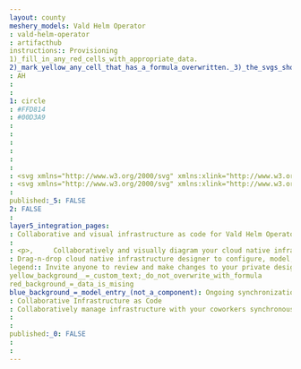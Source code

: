 ```yaml
---
layout: county 
meshery_models: Vald Helm Operator
: vald-helm-operator
: artifacthub
instructions:: Provisioning
1)_fill_in_any_red_cells_with_appropriate_data.
2)_mark_yellow_any_cell_that_has_a_formula_overwritten._3)_the_svgs_shouldn't_have_xml_header_they_are_added_programmatically_through_workflows: Key Management
: AH
: 
: 
1: circle
: #FFD814
: #00D3A9
: 
: 
: 
: 
: 
: 
: <svg xmlns="http://www.w3.org/2000/svg" xmlns:xlink="http://www.w3.org/1999/xlink" viewBox="0 0 73.6 72" width="2500" height="2446"><defs><path fill="#FFD814" id="a" d="M37.6 36.8c1.2 0 2.1-1 2.1-2.1s-.9-2.1-2.1-2.1-2.1 1-2.1 2.1.9 2.1 2.1 2.1zM31.3 31c1.2 0 2.1-1 2.1-2.1 0-1.2-.9-2.1-2.1-2.1-1.2 0-2.1 1-2.1 2.1 0 1.2.9 2.1 2.1 2.1zm6.3 0c1.2 0 2.1-1 2.1-2.1 0-1.2-.9-2.1-2.1-2.1s-2.1 1-2.1 2.1c0 1.2.9 2.1 2.1 2.1zm6.3 0c1.2 0 2.1-1 2.1-2.1 0-1.2-.9-2.1-2.1-2.1-1.2 0-2.1 1-2.1 2.1 0 1.2 1 2.1 2.1 2.1zm-12.6-5.7c1.2 0 2.1-1 2.1-2.1 0-1.2-.9-2.1-2.1-2.1-1.2 0-2.1 1-2.1 2.1 0 1.2.9 2.1 2.1 2.1zm6.3 0c1.2 0 2.1-1 2.1-2.1 0-1.2-.9-2.1-2.1-2.1s-2.1 1-2.1 2.1c0 1.2.9 2.1 2.1 2.1zm6.3 0c1.2 0 2.1-1 2.1-2.1 0-1.2-.9-2.1-2.1-2.1-1.2 0-2.1 1-2.1 2.1 0 1.2 1 2.1 2.1 2.1zm-6.3-5.7c1.2 0 2.1-1 2.1-2.1 0-1.2-.9-2.1-2.1-2.1s-2.1 1-2.1 2.1.9 2.1 2.1 2.1zm6.3 0c1.2 0 2.1-1 2.1-2.1 0-1.2-.9-2.1-2.1-2.1-1.2 0-2.1 1-2.1 2.1s1 2.1 2.1 2.1zm-12.6 0c1.2 0 2.1-1 2.1-2.1 0-1.2-.9-2.1-2.1-2.1-1.2 0-2.1 1-2.1 2.1s.9 2.1 2.1 2.1zM36.8 72L0 0h73.6L36.8 72z"/></defs><use xlink:href="#a" overflow="visible" fill-rule="evenodd" clip-rule="evenodd"/></svg>
: <svg xmlns="http://www.w3.org/2000/svg" xmlns:xlink="http://www.w3.org/1999/xlink" viewBox="0 0 73.6 72" width="2500" height="2446"><defs><path fill="#fff" id="a" d="M37.6 36.8c1.2 0 2.1-1 2.1-2.1s-.9-2.1-2.1-2.1-2.1 1-2.1 2.1.9 2.1 2.1 2.1zM31.3 31c1.2 0 2.1-1 2.1-2.1 0-1.2-.9-2.1-2.1-2.1-1.2 0-2.1 1-2.1 2.1 0 1.2.9 2.1 2.1 2.1zm6.3 0c1.2 0 2.1-1 2.1-2.1 0-1.2-.9-2.1-2.1-2.1s-2.1 1-2.1 2.1c0 1.2.9 2.1 2.1 2.1zm6.3 0c1.2 0 2.1-1 2.1-2.1 0-1.2-.9-2.1-2.1-2.1-1.2 0-2.1 1-2.1 2.1 0 1.2 1 2.1 2.1 2.1zm-12.6-5.7c1.2 0 2.1-1 2.1-2.1 0-1.2-.9-2.1-2.1-2.1-1.2 0-2.1 1-2.1 2.1 0 1.2.9 2.1 2.1 2.1zm6.3 0c1.2 0 2.1-1 2.1-2.1 0-1.2-.9-2.1-2.1-2.1s-2.1 1-2.1 2.1c0 1.2.9 2.1 2.1 2.1zm6.3 0c1.2 0 2.1-1 2.1-2.1 0-1.2-.9-2.1-2.1-2.1-1.2 0-2.1 1-2.1 2.1 0 1.2 1 2.1 2.1 2.1zm-6.3-5.7c1.2 0 2.1-1 2.1-2.1 0-1.2-.9-2.1-2.1-2.1s-2.1 1-2.1 2.1.9 2.1 2.1 2.1zm6.3 0c1.2 0 2.1-1 2.1-2.1 0-1.2-.9-2.1-2.1-2.1-1.2 0-2.1 1-2.1 2.1s1 2.1 2.1 2.1zm-12.6 0c1.2 0 2.1-1 2.1-2.1 0-1.2-.9-2.1-2.1-2.1-1.2 0-2.1 1-2.1 2.1s.9 2.1 2.1 2.1zM36.8 72L0 0h73.6L36.8 72z"/></defs><use xlink:href="#a" overflow="visible" fill-rule="evenodd" clip-rule="evenodd"/></svg>
: 
published:_5: FALSE
2: FALSE
: 
layer5_integration_pages: 
: Collaborative and visual infrastructure as code for Vald Helm Operator
: 
: <p>,     Collaboratively and visually diagram your cloud native infrastructure with GitOps-style pipeline integration. Design, test, and manage configuration your Kubernetes-based, containerized applications as a visual topology., </p>, <p>,     Looking for best practice cloud native design and deployment best practices? Choose from thousands of pre-built components in MeshMap. Choose from hundreds of ready-made design patterns by importing templates from Meshery Catalog or use our low code designer, MeshMap, to create and deploy your own cloud native infrastructure designs., </p>
: Drag-n-drop cloud native infrastructure designer to configure, model, and deploy your workloads.
legend:: Invite anyone to review and make changes to your private designs.
yellow_background__=_custom_text;_do_not_overwrite_with_formula
red_background_=_data_is_mising
blue_background_=_model_entry_(not_a_component): Ongoing synchronization of Kubernetes configuration and changes across any number of clusters.
: Collaborative Infrastructure as Code
: Collaboratively manage infrastructure with your coworkers synchronously sharing the same designs.
: 
: 
published:_0: FALSE
: 
: 
---
```

